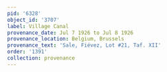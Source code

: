 ```yaml
---
pid: '6328'
object_id: '3707'
label: Village Canal
provenance_date: Jul 7 1926 to Jul 8 1926
provenance_location: Belgium, Brussels
provenance_text: 'Sale, Fiévez, Lot #21, Taf. XII'
order: '1391'
collection: provenance
---
```

